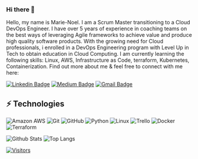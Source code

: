 ### Hi there 👋

Hello, my name is Marie-Noel. I am a Scrum Master transitioning to a Cloud DevOps Engineer. I have over 5 years of experience in coaching teams on the best ways of leveraging Agile frameworks to achieve value and produce high quality software products. With the growing need for Cloud professionals, i enrolled in a DevOps Engineering program with Level Up in Tech to obtain education in Cloud Computing. I am currently learning the following skills: Linux, AWS, Infrastructure as Code, terraform, Kubernetes, Containerization.
Find out more about me & feel free to connect with me here:

<!-- Replace the fields below with the information requested. Remember to remove the encapsulating <> characters. For spaces in names, use %20 (e.g. Broadus%20Palmer) -->

[![Linkedin Badge](https://img.shields.io/badge/-MarieNoel%20Morfaw-blue?style=flat-square&logo=Linkedin&logoColor=white&link=https://www.linkedin.com/in/marie-noel-morfaw-a82789254/)](https://www.linkedin.com/in/marie-noel-morfaw-a82789254/)
[![Medium Badge](https://img.shields.io/badge/Marie-Noel%20Morfaw-12100E?style=flat-square&logo=medium&logoColor=white&link=https://medium.com/@marienoelmorfaw)](https://medium.com/@marienoelmorfaw)
[![Gmail Badge](https://img.shields.io/badge/-Broadus@Levelupintech.com-c14438?style=flat-square&logo=Gmail&logoColor=white&link=mailto:marienoelmorfaw@gmail.com)](mailto:marienoelmorfaw@gmail.com)

## ⚡ Technologies

<!-- Check out the Badges folder for more badges -->

![Amazon AWS](https://img.shields.io/badge/Amazon%20AWS-232F3E?style=flat-square&logo=amazon-aws)
![Git](https://img.shields.io/badge/-Git-black?style=flat-square&logo=git)
![GitHub](https://img.shields.io/badge/-GitHub-181717?style=flat-square&logo=github)
![Python](https://img.shields.io/badge/-Python-black?style=flat-square&logo=Python)
![Linux](https://img.shields.io/badge/Linux-FCC624?style=flat-square&logo=linux&logoColor=black)
![Trello](https://img.shields.io/badge/Trello-%23026AA7.svg?style=flat-square&logo=Trello&logoColor=white)
![Docker](https://img.shields.io/badge/docker-%230db7ed.svg?style=for-the-badge&logo=docker&logoColor=white)
![Terraform](https://img.shields.io/badge/terraform-%235835CC.svg?style=for-the-badge&logo=terraform&logoColor=white)

<!-- Replace the fields below with the information requested. Remember to remove the encapsulating <> characters. -->

![Github Stats](https://github-readme-stats.vercel.app/api?username=LevelUpInTech&count_private=true&show_icons=true&include_all_commits=true)
![Top Langs](https://github-readme-stats.vercel.app/api/top-langs/?username=LevelUpInTech&hide=TeX&layout=compact)


[![Visitors](https://api.visitorbadge.io/api/visitors?path=LevelUpInTech%2FLevelUpInTech&label=VISITORS&countColor=%23263759)](https://visitorbadge.io/status?path=LevelUpInTech%2FLevelUpInTech)
